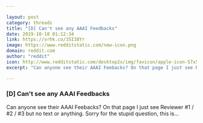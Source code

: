 ```yaml
---

layout: post
category: threads
title: "[D] Can't see any AAAI Feedbacks"
date: 2019-10-18 01:12:34
link: https://vrhk.co/35I38Yr
image: https://www.redditstatic.com/new-icon.png
domain: reddit.com
author: "reddit"
icon: http://www.redditstatic.com/desktop2x/img/favicon/apple-icon-57x57.png
excerpt: "Can anyone see their AAAI Feebacks? On that page I just see Reviewer #1 / #2 / #3 but no text or anything. Sorry for the stupid question, this is..."

---
```


### [D] Can't see any AAAI Feedbacks

Can anyone see their AAAI Feebacks? On that page I just see Reviewer #1 / #2 / #3 but no text or anything. Sorry for the stupid question, this is...